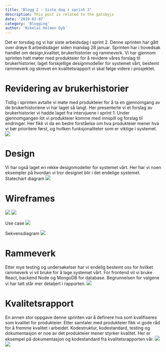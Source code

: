 ```yaml
---
title: "Blogg 2 - Siste dag i sprint 2"
description: This post is related to the gatsbyjs
date: '2019-02-07'
category: 'Blogging'
author: 'Nikolai Holmen Dyb'
---
```


Det er torsdag og vi har siste arbeidsdag i sprint 2. Denne sprinten har gått over drøye 8 arbeidsdager siden mandag 28 januar. Sprinten har i hovedsak handlet om design,kvalitet, brukerhistorier og rammeverk. Vi har gjennom sprinten hatt møter med produkteier for å revidere våres forslag til brukerhistorier, laget forskjellige designmodeller for systemet vårt, bestemt rammeverk og skrevet en kvalitetsrapport vi skal følge videre i prosjektet. 

<h1>Revidering av brukerhistorier</h1>
Tidlig i sprinten avtalte vi møte med produkteier for å ta en gjennomgang av de brukerhistoriene vi har laget så langt. Her presenterte vi et forslag av brukerhistorier vi hadde laget fra intervjuene i sprint 1. Under gjennomgangen lot vi produkteier komme med innspill og forslag til endringer. Her fikk vi da en bedre forståelse om hva produkteier mener hva vi bør prioritere først, og hvilken funksjonaliteter som er viktige i systemet.
<image src="https://i.ibb.co/DMr2xdH/Skjermbilde-2019-02-06-kl-14-55-21.png"/>

<h1>Design</h1>
Vi har også laget en rekke designmodeller for systemet vårt. Her har vi noen eksempler på hvordan vi tror designet blir i det endelige systemet.
Statechart diagram
<image src="https://i.ibb.co/g9Ysn1L/Basic-State-Diagram.png"/> 

<h1>Wireframes</h1>
<image src="https://i.ibb.co/k1PKLjS/Forside-med-komponenter-dark-theme.png"/>
<image src="https://i.ibb.co/3yrrq5D/Forside-med-komponenter-light-theme.png"/>

Use case 
<image src="https://i.ibb.co/0YV2zhG/Use-case-reserver-rom.png"/> 

Sekvensdiagram
<image src="https://i.ibb.co/NxRvGZ3/Sekvensdiagram-Reservasjon.png"/> 


<h1>Rammeverk</h1>
Etter mye testing og undersøkelser har vi endelig bestemt oss for hvilket rammeverk vi vil bruke for å lage systemet vårt. For frontend vil vi bruke React, backend Node og MongoDB for database. Begrunnelsen for valgene vi har tatt står mer detaljert i rapporten.
<image src="https://i.ibb.co/Ldg7yP6/Contoller-module-view-2.png"/> 

<h1>Kvalitetsrapport</h1> 
En annen stor oppgave denne sprinten var å definere hva som kvalifiseres som kvalitet for produkteier. Etter samtaler med produkteier fikk vi gode råd for å fremme kvalitet i arbeidet. Kodestruktur, kodestandard, testing og dokumentasjon er noe av det produkteier mener styrker kvalitet. Her er eksempel på dokumentasjon og kodestandard fra kvalitetsrapporten vår.

<image src="https://i.ibb.co/ZfDbPQX/Skjermbilde-2019-02-07-kl-10-15-37.png"/>
<image src="https://i.ibb.co/K9dHc2Z/Skjermbilde-2019-02-07-kl-10-12-42.png"/>





